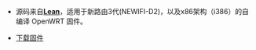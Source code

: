 - 源码来自[**Lean**](https://github.com/coolsnowwolf/lede "Lean")，适用于新路由3代(NEWIFI-D2)，以及x86架构（i386）的自编译 OpenWRT 固件。

- [下载固件](https://t.me/joinchat/SQeBuhqIFK_V2vDE)
